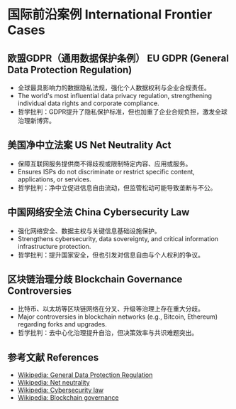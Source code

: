 # 国际前沿案例 International Frontier Cases

## 欧盟GDPR（通用数据保护条例） EU GDPR (General Data Protection Regulation)

- 全球最具影响力的数据隐私法规，强化个人数据权利与企业合规责任。
- The world's most influential data privacy regulation, strengthening individual data rights and corporate compliance.
- 哲学批判：GDPR提升了隐私保护标准，但也加重了企业合规负担，激发全球治理新博弈。

## 美国净中立法案 US Net Neutrality Act

- 保障互联网服务提供商不得歧视或限制特定内容、应用或服务。
- Ensures ISPs do not discriminate or restrict specific content, applications, or services.
- 哲学批判：净中立促进信息自由流动，但监管松动可能导致垄断与不公。

## 中国网络安全法 China Cybersecurity Law

- 强化网络安全、数据主权与关键信息基础设施保护。
- Strengthens cybersecurity, data sovereignty, and critical information infrastructure protection.
- 哲学批判：提升国家安全，但也引发对信息自由与个人权利的争议。

## 区块链治理分歧 Blockchain Governance Controversies

- 比特币、以太坊等区块链网络在分叉、升级等治理上存在重大分歧。
- Major controversies in blockchain networks (e.g., Bitcoin, Ethereum) regarding forks and upgrades.
- 哲学批判：去中心化治理提升自治，但决策效率与共识难题突出。

## 参考文献 References

- [Wikipedia: General Data Protection Regulation](https://en.wikipedia.org/wiki/General_Data_Protection_Regulation)
- [Wikipedia: Net neutrality](https://en.wikipedia.org/wiki/Net_neutrality)
- [Wikipedia: Cybersecurity law](https://en.wikipedia.org/wiki/Cybersecurity_law)
- [Wikipedia: Blockchain governance](https://en.wikipedia.org/wiki/Blockchain_governance)
